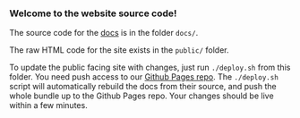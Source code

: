 ### Welcome to the website source code!

The source code for the [docs](https://nimblephysics.org/docs/) is in the folder `docs/`.

The raw HTML code for the site exists in the `public/` folder.

To update the public facing site with changes, just run `./deploy.sh` from this folder. You need push access to our [Github Pages repo](https://github.com/nimblephysics/nimblephysics.github.io). The `./deploy.sh` script will automatically rebuild the docs from their source, and push the whole bundle up to the Github Pages repo. Your changes should be live within a few minutes.
